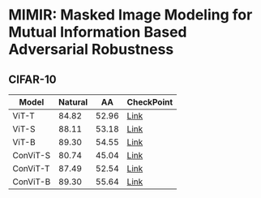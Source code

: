 # MIMIR: Masked Image Modeling for Mutual Information Based Adversarial Robustness



## CIFAR-10

|  Model | Natural | AA | CheckPoint |
|  ----  | ----  | ----  | ----  |
|  ViT-T | 84.82 | 52.96 | [Link](https://drive.google.com/drive/folders/1i40L0tK4UY16DVXljZV2X2fo2PniwsBV?usp=drive_link) |
|  ViT-S | 88.11 | 53.18 | [Link](https://drive.google.com/drive/folders/1C-5I-Gmt3AQA6dIcQ_285LNUHO0m6sZ-?usp=drive_link) |
|  ViT-B | 89.30 | 54.55 | [Link](https://drive.google.com/drive/folders/1yjki5ICIH-vNsSx8RGkKinUhWE6SNp1m?usp=drive_link) |
|  ConViT-S | 80.74 | 45.04 | [Link](https://drive.google.com/drive/folders/14gHxaT_fn94quZagNv-TR8WTuEvRh39D?usp=drive_link) |
|  ConViT-T | 87.49 | 52.54 | [Link](https://drive.google.com/drive/folders/1YEluyokNSP1kO_Yxs-cPI5HMe4UJJsJq?usp=drive_link) |
|  ConViT-B | 89.30 | 55.64 | [Link](https://drive.google.com/drive/folders/1Loyoy8GvS1mxmK7QrKLkyci0QrSkakQ4?usp=drive_link) |



